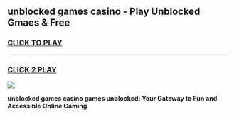 
## unblocked games casino - Play Unblocked Gmaes & Free
<h3>
<a href="https://premium.freeplayer.one?title=unblocked_games_casino&ref=19F">CLICK TO PLAY</a></h3>
<hr>

<h3>
<a href="https://premium.freeplayer.one?title=unblocked_games_casino&ref=19F">CLICK 2 PLAY</a>
  
</h3>

<a href="https://premium.freeplayer.one?title=unblocked_games_casino&ref=19F/"><img src="https://clearcache.store/games.png"></a>


**unblocked games casino games unblocked: Your Gateway to Fun and Accessible Online Gaming**
